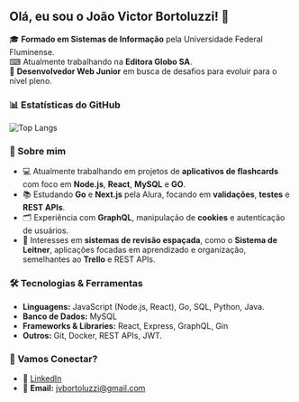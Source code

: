 ## Olá, eu sou o João Victor Bortoluzzi! 👋 

🎓 **Formado em Sistemas de Informação** pela Universidade Federal Fluminense.  
⌨  Atualmente trabalhando na **Editora Globo SA**.    
🎯 **Desenvolvedor Web Junior** em busca de desafios para evoluir para o nível pleno.  

### 📊 Estatísticas do GitHub
![Top Langs](https://github-readme-stats.vercel.app/api/top-langs/?username=Jvbrtzz&layout=compact&theme=radical)

### 🚀 Sobre mim
- 💻 Atualmente trabalhando em projetos de **aplicativos de flashcards** com foco em **Node.js**, **React**, **MySQL** e **GO**.
- 📚 Estudando **Go** e **Next.js** pela Alura, focando em **validações**, **testes** e **REST APIs**.
- 🗂️ Experiência com **GraphQL**, manipulação de **cookies** e autenticação de usuários.
- 🎯 Interesses em **sistemas de revisão espaçada**, como o **Sistema de Leitner**, aplicações focadas em aprendizado e organização, semelhantes ao **Trello** e REST APIs.

### 🛠️ Tecnologias & Ferramentas
- **Linguagens:** JavaScript (Node.js, React), Go, SQL, Python, Java.
- **Banco de Dados:** MySQL
- **Frameworks & Libraries:** React, Express, GraphQL, Gin
- **Outros:** Git, Docker, REST APIs, JWT.

### 🤝 Vamos Conectar?
- 💼 [LinkedIn](https://www.linkedin.com/in/joão-victor-bortoluzzi-da-silva-31397b218/)
- 📧 **Email:** jvbortoluzzi@gmail.com


